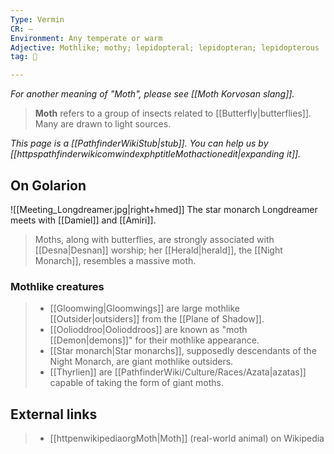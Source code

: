 ```yaml
---
Type: Vermin
CR: —
Environment: Any temperate or warm
Adjective: Mothlike; mothy; lepidopteral; lepidopteran; lepidopterous
tag: 👹

---
```


*For another meaning of "Moth", please see [[Moth Korvosan slang]].*
> **Moth** refers to a group of insects related to [[Butterfly|butterflies]]. Many are drawn to light sources.



*This page is a [[PathfinderWikiStub|stub]]. You can help us by [[httpspathfinderwikicomwindexphptitleMothactionedit|expanding it]].*



## On Golarion

![[Meeting_Longdreamer.jpg|right+hmed]] 
 The star monarch Longdreamer meets with [[Damiel]] and [[Amiri]].
> Moths, along with butterflies, are strongly associated with [[Desna|Desnan]] worship; her [[Herald|herald]], the [[Night Monarch]], resembles a massive moth.


### Mothlike creatures

> - [[Gloomwing|Gloomwings]] are large mothlike [[Outsider|outsiders]] from the [[Plane of Shadow]].
> - [[Oolioddroo|Oolioddroos]] are known as "moth [[Demon|demons]]" for their mothlike appearance.
> - [[Star monarch|Star monarchs]], supposedly descendants of the Night Monarch, are giant mothlike outsiders.
> - [[Thyrlien]] are [[PathfinderWiki/Culture/Races/Azata|azatas]] capable of taking the form of giant moths.



## External links

> - [[httpenwikipediaorgMoth|Moth]] (real-world animal) on Wikipedia




